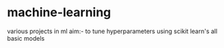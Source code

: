 # machine-learning
various projects in ml
aim:- to tune hyperparameters using scikit learn's all basic models

